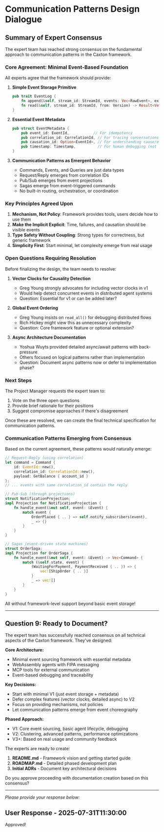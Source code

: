# Communication Patterns Design Dialogue

## Summary of Expert Consensus

The expert team has reached strong consensus on the fundamental approach to communication patterns in the Caxton framework.

### Core Agreement: Minimal Event-Based Foundation

All experts agree that the framework should provide:

1. **Simple Event Storage Primitive**
   ```rust
   pub trait EventLog {
       fn append(&self, stream_id: StreamId, events: Vec<RawEvent>, expected_version: Version) -> Result<(), Error>;
       fn read(&self, stream_id: StreamId, from: Version) -> Result<Vec<RawEvent>, Error>;
   }
   ```

2. **Essential Event Metadata**
   ```rust
   pub struct EventMetadata {
       pub event_id: EventId,           // For idempotency
       pub correlation_id: CorrelationId, // For tracing conversations
       pub causation_id: Option<EventId>, // For understanding cause/effect
       pub timestamp: Timestamp,          // For human debugging (not ordering!)
   }
   ```

3. **Communication Patterns as Emergent Behavior**
   - Commands, Events, and Queries are just data types
   - Request/Reply emerges from correlation IDs
   - Pub/Sub emerges from event projections
   - Sagas emerge from event-triggered commands
   - No built-in routing, orchestration, or coordination

### Key Principles Agreed Upon

1. **Mechanism, Not Policy**: Framework provides tools, users decide how to use them
2. **Make the Implicit Explicit**: Time, failures, and causation should be visible events
3. **Type Safety Without Coupling**: Strong types for correctness, but generic framework
4. **Simplicity First**: Start minimal, let complexity emerge from real usage

### Open Questions Requiring Resolution

Before finalizing the design, the team needs to resolve:

1. **Vector Clocks for Causality Detection**
   - Greg Young strongly advocates for including vector clocks in v1
   - Would help detect concurrent events in distributed agent systems
   - Question: Essential for v1 or can be added later?

2. **Global Event Ordering**
   - Greg Young insists on `read_all()` for debugging distributed flows
   - Rich Hickey might view this as unnecessary complexity
   - Question: Core framework feature or optional extension?

3. **Async Architecture Documentation**
   - Yoshua Wuyts provided detailed async/await patterns with back-pressure
   - Others focused on logical patterns rather than implementation
   - Question: Document async patterns now or defer to implementation phase?

### Next Steps

The Project Manager requests the expert team to:
1. Vote on the three open questions
2. Provide brief rationale for their positions
3. Suggest compromise approaches if there's disagreement

Once these are resolved, we can create the final technical specification for communication patterns.

### Communication Patterns Emerging from Consensus

Based on the current agreement, these patterns would naturally emerge:

```rust
// Request-Reply (using correlation)
let command = Command { 
    id: EventId::new(),
    correlation_id: CorrelationId::new(),
    payload: GetBalance { account_id }
};
// ... events with same correlation_id contain the reply

// Pub-Sub (through projections)
struct NotificationProjection;
impl Projection for NotificationProjection {
    fn handle_event(&mut self, event: &Event) {
        match event {
            OrderPlaced { .. } => self.notify_subscribers(event),
            _ => {}
        }
    }
}

// Sagas (event-driven state machines)
struct OrderSaga;
impl Projection for OrderSaga {
    fn handle_event(&mut self, event: &Event) -> Vec<Command> {
        match (&self.state, event) {
            (WaitingForPayment, PaymentReceived { .. }) => {
                vec![ShipOrder { .. }]
            }
            _ => vec![]
        }
    }
}
```

All without framework-level support beyond basic event storage!

---

## Question 9: Ready to Document?

The expert team has successfully reached consensus on all technical aspects of the Caxton framework. They've designed:

**Core Architecture:**
- Minimal event sourcing framework with essential metadata
- WebAssembly agents with FIPA messaging
- MCP tools for external communication
- Event-based debugging and traceability

**Key Decisions:**
- Start with minimal V1 (just event storage + metadata)
- Defer complex features (vector clocks, detailed async) to V2
- Focus on providing mechanisms, not policies
- Let communication patterns emerge from event choreography

**Phased Approach:**
- V1: Core event sourcing, basic agent lifecycle, debugging
- V2: Clustering, advanced patterns, performance optimizations
- V3+: Based on real usage and community feedback

The experts are ready to create:
1. **README.md** - Framework vision and getting started guide
2. **ROADMAP.md** - Detailed phased development plan
3. **Initial ADRs** - Document key architectural decisions

Do you approve proceeding with documentation creation based on this consensus?

---

*Please provide your response below:*

## User Response - 2025-07-31T11:30:00

Approved!
